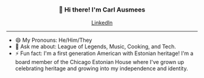 
<h3 align="center">👋 Hi there! I'm Carl Ausmees</h3>
<p align="center">
  <a href="https://www.linkedin.com/in/carl-ausmees/">LinkedIn</a>
</p>

---
- 😄 My Pronouns: He/Him/They   
- 💬 Ask me about: League of Legends, Music, Cooking, and Tech.
- ⚡ Fun fact: I'm a first generation American with Estonian heritage! I'm a board member of the Chicago Estonian House where I've grown up celebrating heritage and growing into my independence and identity.
